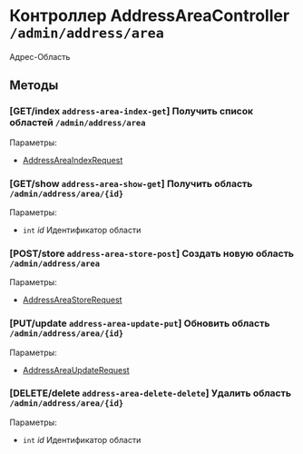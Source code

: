# Контроллер AddressAreaController `/admin/address/area`

Адрес-Область

## Методы

### [GET/index `address-area-index-get`] Получить список областей `/admin/address/area`

Параметры: 

- [AddressAreaIndexRequest](../OBJECT.md#AddressAreaIndexRequest) 

### [GET/show `address-area-show-get`] Получить область `/admin/address/area/{id}`

Параметры: 

- `int` *id* Идентификатор области

### [POST/store `address-area-store-post`] Создать новую область `/admin/address/area`

Параметры: 

- [AddressAreaStoreRequest](../OBJECT.md#AddressAreaStoreRequest) 

### [PUT/update `address-area-update-put`] Обновить область `/admin/address/area/{id}`

Параметры: 

- [AddressAreaUpdateRequest](../OBJECT.md#AddressAreaUpdateRequest) 

### [DELETE/delete `address-area-delete-delete`] Удалить область `/admin/address/area/{id}`

Параметры: 

- `int` *id* Идентификатор области
